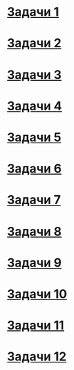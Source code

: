 # [Задачи 1](./01_fun_01.md)
# [Задачи 2](./01_fun_02.md)
# [Задачи 3](./01_fun_03.md)
# [Задачи 4](./02_graphics2d.md)
# [Задачи 5](./03_graphics3d.md)
# [Задачи 6](./04_handle_graphics.md)
# [Задачи 7](./05_uitools.md)
# [Задачи 8](./06_polynomials.md)
# [Задачи 9](./07_symbo.md)
# [Задачи 10](./08_opti_01.md)
# [Задачи 11](./08_opti_02.md)
# [Задачи 12](./09_io.md)

